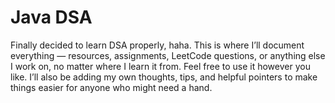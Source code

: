 <h1>Java DSA</h1>

<p>
Finally decided to learn DSA properly, haha. This is where I’ll document everything — resources, assignments, LeetCode questions, or anything else I work on, no matter where I learn it from. Feel free to use it however you like. I’ll also be adding my own thoughts, tips, and helpful pointers to make things easier for anyone who might need a hand.
</p>